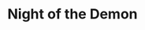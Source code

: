 ---
title: "Night of the Demon"
year: 1957
rating: 3.5
stars: "★★★½"
rewatched: false
permalink: "night-of-the-demon"
watched_on: 2023-04-16
---